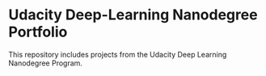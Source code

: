 # Udacity Deep-Learning Nanodegree Portfolio

This repository includes projects from the Udacity Deep Learning Nanodegree Program.
